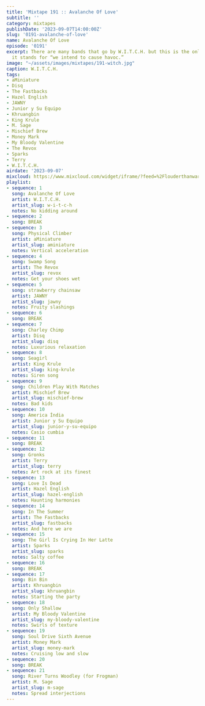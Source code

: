 ```yaml
---
title: 'Mixtape 191 :: Avalanche Of Love'
subtitle: ''
category: mixtapes
publishDate: '2023-09-07T14:00:00Z'
slug: '0191-avalanche-of-love'
name: Avalanche Of Love
episode: '0191'
excerpt: There are many bands that go by W.I.T.C.H. but this is the only one where
  it stands for “we intend to cause havoc.”
image: "~/assets/images/mixtapes/191-witch.jpg"
caption: W.I.T.C.H.
tags:
- aMiniature
- Disq
- The Fastbacks
- Hazel English
- JAWNY
- Junior y Su Equipo
- Khruangbin
- King Krule
- M. Sage
- Mischief Brew
- Money Mark
- My Bloody Valentine
- The Revox
- Sparks
- Terry
- W.I.T.C.H.
airdate: '2023-09-07'
mixcloud: https://www.mixcloud.com/widget/iframe/?feed=%2Flouderthanwar%2Fthe-mixtape-191-avalanche-of-love-2023-09-07%2F&hide_artwork=1&hide_cover=1
playlist:
- sequence: 1
  song: Avalanche Of Love
  artist: W.I.T.C.H.
  artist_slug: w-i-t-c-h
  notes: No kidding around
- sequence: 2
  song: BREAK
- sequence: 3
  song: Physical Climber
  artist: aMiniature
  artist_slug: aminiature
  notes: Vertical acceleration
- sequence: 4
  song: Swamp Song
  artist: The Revox
  artist_slug: revox
  notes: Get your shoes wet
- sequence: 5
  song: strawberry chainsaw
  artist: JAWNY
  artist_slug: jawny
  notes: Fruity slashings
- sequence: 6
  song: BREAK
- sequence: 7
  song: Charley Chimp
  artist: Disq
  artist_slug: disq
  notes: Luxurious relaxation
- sequence: 8
  song: Seagirl
  artist: King Krule
  artist_slug: king-krule
  notes: Siren song
- sequence: 9
  song: Children Play With Matches
  artist: Mischief Brew
  artist_slug: mischief-brew
  notes: Bad kids
- sequence: 10
  song: America Índia
  artist: Junior y Su Equipo
  artist_slug: junior-y-su-equipo
  notes: Casio cumbia
- sequence: 11
  song: BREAK
- sequence: 12
  song: Gronks
  artist: Terry
  artist_slug: terry
  notes: Art rock at its finest
- sequence: 13
  song: Love Is Dead
  artist: Hazel English
  artist_slug: hazel-english
  notes: Haunting harmonies
- sequence: 14
  song: In The Summer
  artist: The Fastbacks
  artist_slug: fastbacks
  notes: And here we are
- sequence: 15
  song: The Girl Is Crying In Her Latte
  artist: Sparks
  artist_slug: sparks
  notes: Salty coffee
- sequence: 16
  song: BREAK
- sequence: 17
  song: Bin Bin
  artist: Khruangbin
  artist_slug: khruangbin
  notes: Starting the party
- sequence: 18
  song: Only Shallow
  artist: My Bloody Valentine
  artist_slug: my-bloody-valentine
  notes: Swirls of texture
- sequence: 19
  song: Soul Drive Sixth Avenue
  artist: Money Mark
  artist_slug: money-mark
  notes: Cruising low and slow
- sequence: 20
  song: BREAK
- sequence: 21
  song: River Turns Woodley (for Frogman)
  artist: M. Sage
  artist_slug: m-sage
  notes: Spread interjections
---
```


